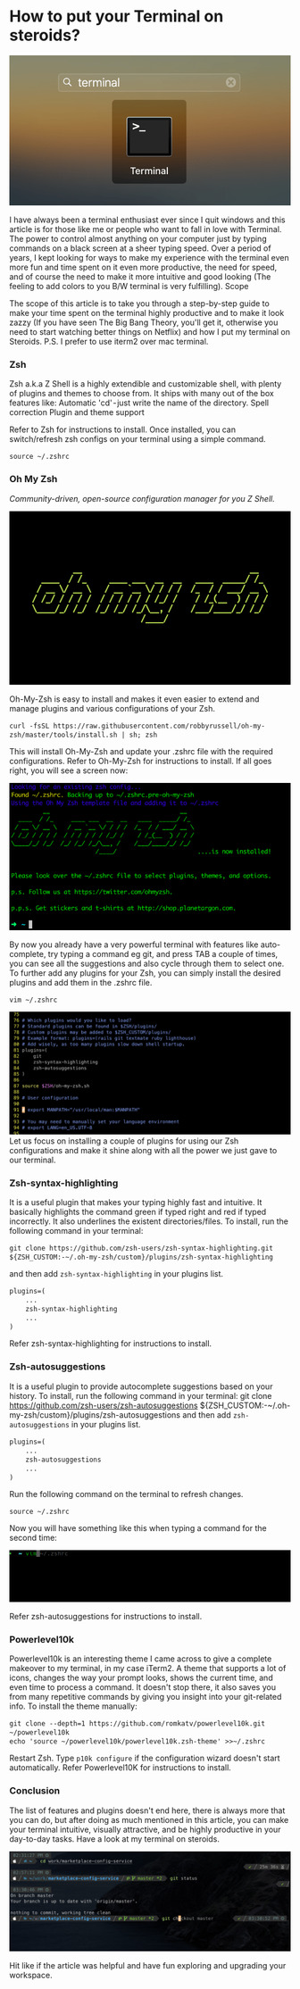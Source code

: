 # How to put your Terminal on steroids?
![](../static/images/terminal.png)

I have always been a terminal enthusiast ever since I quit windows and this article is for those like me or people who want to fall in love with Terminal. The power to control almost anything on your computer just by typing commands on a black screen at a sheer typing speed.
Over a period of years, I kept looking for ways to make my experience with the terminal even more fun and time spent on it even more productive, the need for speed, and of course the need to make it more intuitive and good looking (The feeling to add colors to you B/W terminal is very fulfilling).
Scope

The scope of this article is to take you through a step-by-step guide to make your time spent on the terminal highly productive and to make it look zazzy (If you have seen The Big Bang Theory, you'll get it, otherwise you need to start watching better things on Netflix) and how I put my terminal on Steroids.
P.S. I prefer to use iterm2 over mac terminal.

### Zsh
Zsh a.k.a Z Shell is a highly extendible and customizable shell, with plenty of plugins and themes to choose from.
It ships with many out of the box features like:
Automatic 'cd' - just write the name of the directory.
Spell correction
Plugin and theme support

Refer to Zsh for instructions to install.
Once installed, you can switch/refresh zsh configs on your terminal using a simple command.

```
source ~/.zshrc
```

### Oh My Zsh

*Community-driven, open-source configuration manager for you Z Shell.*

![](../static/images/oh-my-zsh.png)

Oh-My-Zsh is easy to install and makes it even easier to extend and manage plugins and various configurations of your Zsh.
```
curl -fsSL https://raw.githubusercontent.com/robbyrussell/oh-my-zsh/master/tools/install.sh | sh; zsh
```

This will install Oh-My-Zsh and update your .zshrc file with the required configurations.
Refer to Oh-My-Zsh for instructions to install.
If all goes right, you will see a screen now:

![](../static/images/oh-my-zsh-start.png)

By now you already have a very powerful terminal with features like auto-complete, try typing a command eg git, and press TAB a couple of times, you can see all the suggestions and also cycle through them to select one.
To further add any plugins for your Zsh, you can simply install the desired plugins and add them in the .zshrc file.
```
vim ~/.zshrc
```

![](../static/images/zsh-plugins.png)
Let us focus on installing a couple of plugins for using our Zsh configurations and make it shine along with all the power we just gave to our terminal.
### Zsh-syntax-highlighting
It is a useful plugin that makes your typing highly fast and intuitive. It basically highlights the command green if typed right and red if typed incorrectly. It also underlines the existent directories/files.
To install, run the following command in your terminal:
```
git clone https://github.com/zsh-users/zsh-syntax-highlighting.git ${ZSH_CUSTOM:-~/.oh-my-zsh/custom}/plugins/zsh-syntax-highlighting
```

and then add `zsh-syntax-highlighting` in your plugins list.

```
plugins=(
    ...
    zsh-syntax-highlighting
    ...
)
```

Refer zsh-syntax-highlighting for instructions to install.
### Zsh-autosuggestions
It is a useful plugin to provide autocomplete suggestions based on your history.
To install, run the following command in your terminal:
git clone https://github.com/zsh-users/zsh-autosuggestions ${ZSH_CUSTOM:-~/.oh-my-zsh/custom}/plugins/zsh-autosuggestions
and then add `zsh-autosuggestions` in your plugins list.
```
plugins=(
    ...
    zsh-autosuggestions
    ...
)
```

Run the following command on the terminal to refresh changes.
```
source ~/.zshrc
```

Now you will have something like this when typing a command for the second time:

![](../static/images/auto-suggestions.png)

Refer zsh-autosuggestions for instructions to install.

### Powerlevel10k
Powerlevel10k is an interesting theme I came across to give a complete makeover to my terminal, in my case iTerm2. A theme that supports a lot of icons, changes the way your prompt looks, shows the current time, and even time to process a command. It doesn't stop there, it also saves you from many repetitive commands by giving you insight into your git-related info.
To install the theme manually:
```
git clone --depth=1 https://github.com/romkatv/powerlevel10k.git ~/powerlevel10k
echo 'source ~/powerlevel10k/powerlevel10k.zsh-theme' >>~/.zshrc
```
Restart Zsh.
Type `p10k configure` if the configuration wizard doesn't start automatically.
Refer Powerlevel10K for instructions to install.

### Conclusion
The list of features and plugins doesn't end here, there is always more that you can do, but after doing as much mentioned in this article, you can make your terminal intuitive, visually attractive, and be highly productive in your day-to-day tasks.
Have a look at my terminal on steroids.

![](../static/images/my-terminal.png)

Hit like if the article was helpful and have fun exploring and upgrading your workspace.